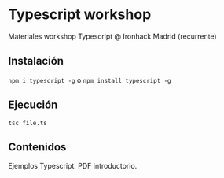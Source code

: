 # Typescript workshop
Materiales workshop Typescript @ Ironhack Madrid (recurrente)

## Instalación
`npm i typescript -g` o `npm install typescript -g`

## Ejecución
`tsc file.ts`

## Contenidos
Ejemplos Typescript.
PDF introductorio.
